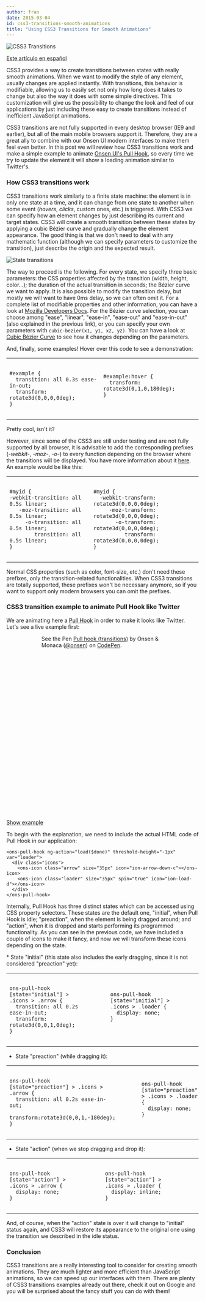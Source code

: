 ```yaml
---
author: fran
date: 2015-03-04
id: css3-transitions-smooth-animations
title: "Using CSS3 Transitions for Smooth Animations"
---
```


![CSS3 Transitions](/blog/content/images/2015/Mar/css3_transitions.jpg)

[Este artículo en español](http://frandiox.com/transiciones-css3-animaciones-fluidas)

CSS3 provides a way to create transitions between states with really smooth animations. When we want to modify the style of any element, usually changes are applied instantly. With transitions, this behavior is modifiable, allowing us to easily set not only how long does it takes to change but also the way it does with some simple directives. This customization will give us the possibility to change the look and feel of our applications by just including these easy to create transitions instead of inefficient JavaScript animations.

<!-- more -->

CSS3 transitions are not fully supported in every desktop browser (IE9 and earlier), but all of the main mobile browsers support it. Therefore, they are a great ally to combine with our Onsen UI modern interfaces to make them feel even better. In this post we will review how CSS3 transitions work and make a simple example to animate [Onsen UI's Pull Hook](/blog/sneak-peeking-1-2-2-pull-hook/), so every time we try to update the element it will show a loading animation similar to Twitter's.

### How CSS3 transitions work

CSS3 transitions work similarly to a finite state machine: the element is in only one state at a time, and it can change from one state to another when some event (*hovers*, *clicks*, custom ones, etc.) is triggered. With CSS3 we can specify how an element changes by just describing its current and target states. CSS3 will create a smooth transition between these states by applying a cubic Bézier curve and gradually change the element appearance. The good thing is that we don't need to deal with any mathematic function (although we can specify parameters to customize the transition), just describe the origin and the expected result.

![State transitions](/blog/content/images/2015/Mar/fsm.png)

The way to proceed is the following. For every state, we specify three basic parameters: the CSS properties affected by the transition (width, height, color...); the duration of the actual transition in seconds; the Bézier curve we want to apply. It is also possible to modify the transition delay, but mostly we will want to have 0ms delay, so we can often omit it. For a complete list of modifiable properties and other information, you can have a look at [Mozilla Developers Docs](https://developer.mozilla.org/en-US/docs/Web/Guide/CSS/Using_CSS_transitions). For the Bézier curve selection, you can choose among "ease", "linear", "ease-in", "ease-out" and "ease-in-out" (also explained in the previous link), or you can specify your own parameters with `cubic-bezier(x1, y1, x2, y2)`. You can have a look at [Cubic Bézier Curve](http://cubic-bezier.com/) to see how it changes depending on the parameters.

And, finally, some examples! Hover over this code to see a demonstration:

<style>
#example {
  -webkit-transition: all 0.3s ease-in-out;
  -moz-transition: all 0.3s ease-in-out;
  -o-transition: all 0.3s ease-in-out;
  transition: all 0.3s ease-in-out;
  -webkit-transform: rotate3d(0, 0, 0, 0deg);
  -moz-transform: rotate3d(0, 0, 0, 0deg);
  -o-transform: rotate3d(0, 0, 0, 0deg);
  transform: rotate3d(0, 0, 0, 0deg);
}
#example:hover {
  -webkit-transform: rotate3d(0, 1, 0, 180deg);
  -moz-transform: rotate3d(0, 1, 0, 180deg);
  -o-transform: rotate3d(0, 1, 0, 180deg);
  transform: rotate3d(0, 1, 0, 180deg);
}
</style>

<table style="width:100%;">
<tbody >
<tr id="example">
<td>
<pre>
<code>
#example {
  transition: all 0.3s ease-in-out;
  transform: rotate3d(0,0,0,0deg);
}
</code>
</pre>
</td>
<td>
<pre>
<code>
#example:hover {
  transform: rotate3d(0,1,0,180deg);
}

</code>
</pre>
</td>
</tr>
</tbody>
</table>

Pretty cool, isn't it?

However, since some of the CSS3 are still under testing and are not fully supported by all browser, it is advisable to add the corresponding prefixes (*-webkit-*, *-moz-*, *-o-*) to every function depending on the browser where the transitions will be displayed. You have more information about it [here](https://developer.mozilla.org/en-US/docs/Web/Guide/CSS/Using_CSS_transitions/#Browser_compatibility). An example would be like this:

<table style="width:100%;">
<tbody>
<tr>
<td>
<pre>
<code>
#myid {
-webkit-transition: all 0.5s linear;
   -moz-transition: all 0.5s linear;
     -o-transition: all 0.5s linear;
        transition: all 0.5s linear;
}
</code>
</pre>
</td>
<td>
<pre>
<code>
#myid {
  -webkit-transform: rotate3d(0,0,0,0deg);
     -moz-transform: rotate3d(0,0,0,0deg);
       -o-transform: rotate3d(0,0,0,0deg);
          transform: rotate3d(0,0,0,0deg);
}
</code>
</pre>
</td>
</tr>
</tbody>
</table>

Normal CSS properties (such as color, font-size, etc.) don't need these prefixes, only the transition-related functionalities. When CSS3 transitions are totally supported, these prefixes won't be necessary anymore, so if you want to support only modern browsers you can omit the prefixes.

### CSS3 transition example to animate Pull Hook like Twitter

We are animating here a [Pull Hook](/reference/ons-pull-hook.html) in order to make it looks like Twitter. Let's see a live example first:

<div style="height: 480px; width: 320px; margin: 0 auto;" class="codepen-wrapper">
    <p data-height="480" data-theme-id="11531" data-slug-hash="gbKRXX" data-default-tab="result" data-user="onsen" class='codepen'>See the Pen <a href='http://codepen.io/onsen/pen/gbKRXX/'>Pull hook (transitions)</a> by Onsen & Monaca (<a href='http://codepen.io/onsen'>@onsen</a>) on <a href='http://codepen.io'>CodePen</a>.</p>
    <script async src="//assets.codepen.io/assets/embed/ei.js"></script>
</div>
<div class="codepen-open-link-wrapper"><a href="http://codepen.io/onsen/full/gbKRXX/" target="_blank"><i class="fa fa-external-link"></i>Show example</a></div>


<p style='text-align: justify;'>To begin with the explanation, we need to include the actual HTML code of Pull Hook in our application:</p>

```
<ons-pull-hook ng-action="load($done)" threshold-height="-1px" var="loader">
  <div class="icons">
    <ons-icon class="arrow" size="35px" icon="ion-arrow-down-c"></ons-icon>
    <ons-icon class="loader" size="35px" spin="true" icon="ion-load-d"></ons-icon>
  </div>
</ons-pull-hook>
```

Internally, Pull Hook has three distinct states which can be accessed using CSS property selectors. These states are the default one, "initial", when Pull Hook is idle; "preaction", when the element is being dragged around; and "action", when it is dropped and starts performing its programmed functionality. As you can see in the previous code, we have included a couple of icons to make it fancy, and now we will transform these icons depending on the state.

<link rel="stylesheet" href="http://code.ionicframework.com/ionicons/2.0.1/css/ionicons.min.css">
<style>
.tdIcon {
    min-width: 36px;
    text-align: center;
    vertical-align: middle;
}
</style>
* State "initial" (this state also includes the early dragging, since it is not considered "preaction" yet):

<table style="width:100%;">
<tbody>
<tr>
<td>
<pre>
<code>
ons-pull-hook
[state="initial"] > .icons > .arrow {
  transition: all 0.2s ease-in-out;
  transform: rotate3d(0,0,1,0deg);
}
</code>
</pre>
</td>
<td class="tdIcon">
<span style="font-family: Ionicons; font-size:32px">&#xf105;</span>
</td>
<td>
<pre>
<code>
ons-pull-hook
[state="initial"] > .icons > .loader {
  display: none;
}

</code>
</pre>
</td>
<td class="tdIcon">
<span style="font-family: Ionicons; font-size:32px; opacity: 0.1">&#xf29d;</span>
</td>
</tr>
</tbody>
</table>

* State "preaction" (while dragging it):

<table style="width:100%;">
<tbody>
<tr>
<td>
<pre>
<code>
ons-pull-hook
[state="preaction"] > .icons > .arrow {
  transition: all 0.2s ease-in-out;
  transform:rotate3d(0,0,1,-180deg);
}
</code>
</pre>
</td>
<td class="tdIcon">
<span style="font-family: Ionicons; font-size:32px">&#xf10e;</span>
</td>
</td>
<td>
<pre>
<code>
ons-pull-hook
[state="preaction"] > .icons > .loader {
  display: none;
}

</code>
</pre>
</td>
<td class="tdIcon">
<span style="font-family: Ionicons; font-size:32px; opacity: 0.1">&#xf29d;</span>
</td>
</tr>
</tbody>
</table>

* State "action" (when we stop dragging and drop it):

<table style="width:100%;">
<tbody>
<tr>
<td>
<pre>
<code>
ons-pull-hook
[state="action"] > .icons > .arrow {
  display: none;
}
</code>
</pre>
</td>
<td class="tdIcon">
<span style="font-family: Ionicons; font-size:32px; opacity: 0.1">&#xf10e;</span>
</td>
<td>
<pre>
<code>
ons-pull-hook
[state="action"] > .icons > .loader {
  display: inline;
}
</code>
</pre>
</td>
<td class="tdIcon">
<span style="font-family: Ionicons; font-size:32px; opacity: 1.0">&#xf29d;</span>
</td>
</tr>
</tbody>
</table>

And, of course, when the "action" state is over it will change to "initial" status again, and CSS3 will restore its appearance to the original one using the transition we described in the idle status.

### Conclusion

CSS3 transitions are a really interesting tool to consider for creating smooth animations. They are much lighter and more efficient than JavaScript animations, so we can speed up our interfaces with them. There are plenty of CSS3 transitions examples already out there, check it out on Google and you will be surprised about the fancy stuff you can do with them!

